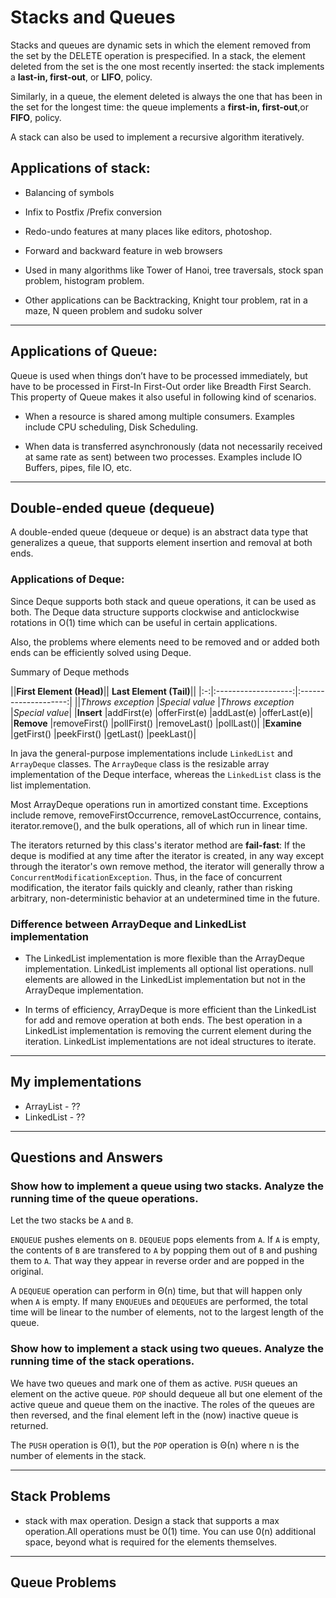 # Stacks and Queues

Stacks and queues are dynamic sets in which the element removed from the set by the DELETE operation is prespecified. In a stack, the element deleted from the set is the one most recently inserted: the stack implements a **last-in, first-out**, or **LIFO**, policy. 

Similarly, in a queue, the element deleted is always the one that has been in the set for the longest time: the queue implements a **first-in, first-out**,or **FIFO**, policy.

A stack can also be used to implement a recursive algorithm iteratively.

## Applications of stack:

- Balancing of symbols

- Infix to Postfix /Prefix conversion

- Redo-undo features at many places like editors, photoshop.

- Forward and backward feature in web browsers
 
- Used in many algorithms like Tower of Hanoi, tree traversals, stock span problem, histogram problem.

- Other applications can be Backtracking, Knight tour problem, rat in a maze, N queen problem and sudoku solver

--- 

## Applications of Queue:

Queue is used when things don’t have to be processed immediately, but have to be processed in First-In First-Out order like Breadth First Search. This property of Queue makes it also useful in following kind of scenarios. 

- When a resource is shared among multiple consumers. Examples include CPU scheduling, Disk Scheduling.

- When data is transferred asynchronously (data not necessarily received at same rate as sent) between two processes. Examples include IO Buffers, pipes, file IO, etc.

---

## Double-ended queue (dequeue)	

A double-ended queue (dequeue or deque) is an abstract data type that generalizes a queue, that supports element insertion and removal at both ends.

### Applications of Deque:

Since Deque supports both stack and queue operations, it can be used as both. The Deque data structure supports clockwise and anticlockwise rotations in O(1) time which can be useful in certain applications.

Also, the problems where elements need to be removed and or added both ends can be efficiently solved using Deque.

Summary of Deque methods

||**First Element (Head)**||	**Last Element (Tail)**||
|:-:|:-------------------:|:--------------------:|
||*Throws exception*	|*Special value*	|*Throws exception*	|*Special value*|
|**Insert**		|addFirst(e)	|offerFirst(e)	|addLast(e)		|offerLast(e)|
|**Remove**		|removeFirst()	|pollFirst()	|removeLast()	|pollLast()|
|**Examine**	|getFirst()	|peekFirst()  	|getLast() 		|peekLast()|



In java the general-purpose implementations include `LinkedList` and `ArrayDeque` classes. The `ArrayDeque` class is the resizable array implementation of the Deque interface, whereas the `LinkedList` class is the list implementation.

Most ArrayDeque operations run in amortized constant time. Exceptions include remove, removeFirstOccurrence, removeLastOccurrence, contains, iterator.remove(), and the bulk operations, all of which run in linear time.

The iterators returned by this class's iterator method are **fail-fast**: If the deque is modified at any time after the iterator is created, in any way except through the iterator's own remove method, the iterator will generally throw a `ConcurrentModificationException`. Thus, in the face of concurrent modification, the iterator fails quickly and cleanly, rather than risking arbitrary, non-deterministic behavior at an undetermined time in the future.

### Difference between ArrayDeque and LinkedList implementation

- The LinkedList implementation is more flexible than the ArrayDeque implementation. LinkedList implements all optional list operations. null elements are allowed in the LinkedList implementation but not in the ArrayDeque implementation.

- In terms of efficiency, ArrayDeque is more efficient than the LinkedList for add and remove operation at both ends. The best operation in a LinkedList implementation is removing the current element during the iteration. LinkedList implementations are not ideal structures to iterate.

---

## My implementations

- ArrayList - ??
- LinkedList - ??

---


## Questions and Answers

### Show how to implement a queue using two stacks. Analyze the running time of the queue operations.

Let the two stacks be `A` and `B`.

`ENQUEUE` pushes elements on `B`. `DEQUEUE` pops elements from `A`. If `A` is empty, the contents of `B` are transfered to `A` by popping them out of `B` and pushing them to `A`. That way they appear in reverse order and are popped in the original.

A `DEQUEUE` operation can perform in Θ(n) time, but that will happen only when `A` is empty. If many `ENQUEUE`s and `DEQUEUE`s are performed, the total time will be linear to the number of elements, not to the largest length of the queue.

### Show how to implement a stack using two queues. Analyze the running time of the stack operations.

We have two queues and mark one of them as active. `PUSH` queues an element on the active queue. `POP` should dequeue all but one element of the active queue and queue them on the inactive. The roles of the queues are then reversed, and the final element left in the (now) inactive queue is returned.

The `PUSH` operation is Θ(1), but the `POP` operation is Θ(n) where n is the number of elements in the stack.

---

## Stack Problems

- stack with max operation. Design a stack that supports a max operation.All operations must be 0(1) time. You can use 0(n) additional space, beyond what is required for the elements themselves.

---

## Queue Problems
